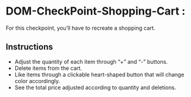 # DOM-CheckPoint-Shopping-Cart : 
For this checkpoint, you’ll have to recreate a shopping cart. 

## Instructions
- Adjust the quantity of each item through  “+” and “-” buttons.
- Delete items from the cart.
- Like items through a clickable heart-shaped button that will change color accordingly.
- See the total price adjusted according to quantity and deletions.
